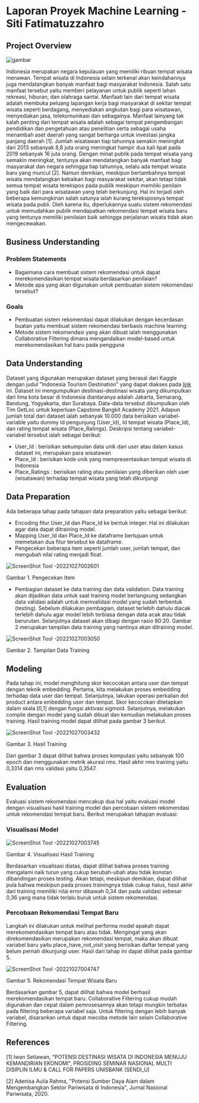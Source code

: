 # Laporan Proyek Machine Learning - Siti Fatimatuzzahro

## Project Overview
![gambar](https://th.bing.com/th/id/OIP.4x_aEG3I8M8gropN1eV0BwHaC5?pid=ImgDet&rs=1)

Indonesia merupakan negara kepulauan yang memiliki ribuan tempat wisata menawan. Tempat wisata di Indonesia selain terkenal akan keindahannya juga mendatangkan banyak manfaat bagi masyarakat Indonesia. Salah satu manfaat tersebut yaitu memberi pelayanan untuk publik seperti lahan rekreasi, hiburan, dan olahraga santai. Manfaati lain dari tempat wisata adalah membuka peluang lapangan kerja bagi masyarakat di sekitar tempat wisata seperti berdagang, menyediakan angkutan bagi para wisatawan, menyediakan jasa, telekomunikasi dan sebagainya. Manfaat lainyang tak kalah penting dari tempat wisata adalah sebagai tempat pengembangan pendidikan dan pengetahuan atau penelitian serta sebagai usaha menambah aset daerah yang sangat berharga untuk investasi jangka panjang daerah [1]. Jumlah wisatawan tiap tahunnya semakin meningkat dari 2013 sebanyak 8,8 juta orang meningkat hampir dua kali lipat pada 2019 sebanyak 16 juta orang. Dengan minat publik pada tempat wisata yang semakin meningkat, tentunya akan mendatangkan banyak manfaat bagi masyarakat dan negara sehingga tiap tahunnya, selalu ada tempat wisata baru yang muncul [2]. Namun demikian, meskipun bertambahnya tempat wisata mendatangkan kebaikan bagi masyarakat sekitar, akan tetapi tidak semua tempat wisata terekspos pada publik meskipun memiliki penilain yang baik dari para wisatawan yang telah berkunjung. Hal ini terjadi oleh beberapa kemungkinan salah satunya ialah kurang tereksposnya tempat wisata pada publi. Oleh karena itu, diperlukannya suatu sistem rekomendasi untuk memudahkan publik mendapatkan rekomendasi tempat wisata baru yang tentunya memiliki penilaian baik sehingga perjalanan wisata tidak akan mengecewakan. 

## **Business Understanding**
### Problem Statements
* Bagaimana cara membuat sistem rekomendasi untuk dapat merekomendasikan tempat wisata berdasarkan penilaian?
* Metode apa yang akan digunakan untuk pembuatan sistem rekomendasi tersebut?

### Goals
* Pembuatan sistem rekomendasi dapat dilakukan dengan kecerdasan buatan yaitu membuat sistem rekomendasi berbasis machine learning
* Metode sistem rekomendasi yang akan dibuat ialah menggunakan Collaborative Filtering dimana mengandalkan model-based untuk merekomendasikan hal baru pada pengguna

## **Data Understanding**
Dataset yang digunakan merupakan dataset yang berasal dari Kaggle dengan judul "Indonesia Tourism Destination" yang dapat diakses pada [link](https://www.kaggle.com/datasets/aprabowo/indonesia-tourism-destination?select=tourism_with_id.csv) ini. Dataset ini mengumpulkan destinasi-destinasi wisata yang dikumpulkan dari lima kota besar di Indonesia diantaranya adalah Jakarta, Semarang, Bandung, Yogyakarta, dan Surabaya. Data-data tersebut dikumpulkan oleh Tim GetLoc untuk keperluan Capstone Bangkit Academy 2021. Adapun jumlah total dari dataset ialah sebanyak 10.000 data berisikan variabel-variable yaitu dummy Id pengunjung (User_Id), Id tempat wisata (Place_Id), dan rating tempat wisata (Place_Ratings). Deskripsi tentang variabel-variabel tersebut ialah sebagai berikut:
* User_Id : berisikan sekumpulan data unik dari user atau dalam kasus dataset ini, merupakan para wisatawan
* Place_Id : berisikan kode unik yang mempresentasikan tempat wisata di Indonesia
* Place_Ratings : berisikan rating atau penilaian yang diberikan oleh user (wisatawan) terhadap tempat wisata yang telah dikunjungi

## **Data Preparation**
Ada beberapa tahap pada tahapan data preparation yaitu sebagai berikut:
* Encoding fitur User_Id dan Place_Id ke bentuk integer. Hal ini dilakukan agar data dapat ditraining model.
* Mapping User_Id dan Place_Id ke dataframe bertujuan untuk memetakan dua fitur tersebut ke dataframe.
* Pengecekan beberapa item seperti jumlah user, jumlah tempat, dan mengubah nilai rating menjadi float.

![ScreenShot Tool -20221027002601](https://user-images.githubusercontent.com/99231159/198098682-6213feed-c681-4c59-9f75-4e5bfe3342b5.png)

Gambar 1. Pengecekan Item

* Pembagian dataset ke data training dan data validation. Data training akan dijadikan data untuk saat training model berlangsung sedangkan data validasi adalah untuk memvalidasi model yang sudah terbentuk (testing). Sebelum dilakukan pembagian, dataset terlebih dahulu diacak terlebih dahulu agar model lebih terbiasa dengan data acak atau tidak berurutan. Selanjutnya dataset akan dibagi dengan rasio 80:20. Gambar 2 merupakan tampilan data training yang nantinya akan ditraining model.

![ScreenShot Tool -20221027003050](https://user-images.githubusercontent.com/99231159/198099003-c99e261b-797d-4dd1-868c-953ca2eafa0d.png)

Gambar 2. Tampilan Data Training

## **Modeling**

Pada tahap ini, model menghitung skor kecocokan antara user dan tempat dengan teknik embedding. Pertama, kita melakukan proses embedding terhadap data user dan tempat. Selanjutnya, lakukan operasi perkalian dot product antara embedding user dan tempat. Skor kecocokan ditetapkan dalam skala [0,1] dengan fungsi aktivasi sigmoid. Selanjutnya, melakukan compile dengan model yang sudah dibuat dan kemudian melakukan proses training. Hasil training model dapat dilihat pada gambar 3 berikut.

![ScreenShot Tool -20221027003432](https://user-images.githubusercontent.com/99231159/198099076-eb6b2d29-4094-449f-a387-95058e34e0c1.png)

Gambar 3. Hasil Training

Dari gambar 3 dapat dilihat bahwa proses komputasi yaitu sebanyak 100 epoch dan menggunakan metrik akurasi rms. Hasil akhir rms training yaitu 0,3314 dan rms validasi yaitu 0,3547. 

## **Evaluation**

Evaluasi sistem rekomendasi mencakup dua hal yaitu evaluasi model dengan visualisasi hasil training model dan percobaan sistem rekomendasi untuk rekomendasi tempat baru. Berikut merupakan tahapan evaluasi:

### Visualisasi Model 

![ScreenShot Tool -20221027003745](https://user-images.githubusercontent.com/99231159/198099128-e31885f7-8ac7-43d1-bd64-71a6fd4199d4.png)

Gambar 4. Visualisasi Hasil Training

Berdasarkan visualisasi diatas, dapat dilihat bahwa proses training mengalami naik turun yang cukup berubah-ubah atau tidak konstan dibandingan proses testing. Akan tetapi, meskipun demikian, dapat dilihat pula bahwa meskipun pada proses trainingnya tidak cukup halus, hasil akhir dari training memiliki nilai error dibawah 0,34 dan pada validasi sebesar 0,36 yang mana tidak terlalu buruk untuk sistem rekomendasi. 

### Percobaan Rekomendasi Tempat Baru
Langkah ini dilakukan untuk melihat performa model apakah dapat merekomendasikan tempat baru atau tidak. Mengingat yang akan direkomendasikan merupakan rekomendasi tempat, maka akan dibuat variabel baru yaitu place_have_not_visit yang berisikan daftar tempat yang belum pernah dikunjungi user. Hasil dari tahap ini dapat dilihat pada gambar 5.

![ScreenShot Tool -20221027004747](https://user-images.githubusercontent.com/99231159/198099300-74357a38-8dcf-461c-9454-ca79ae18b13c.png)

Gambar 5. Rekomendasi Tempat Wisata Baru

Berdasarkan gambar 5, dapat dilihat bahwa model berhasil merekomendasikan tempat baru. Collaborative Filtering cukup mudah digunakan dan cepat dalam pemrosesannya akan tetapi mungkin terbatas pada filtering beberapa variabel saja. Untuk filtering dengan lebih banyak variabel, disarankan untuk dapat mecoba metode lain selain Collaborative Filtering.

## **References**
[1] Iwan Setiawan, "POTENSI DESTINASI WISATA DI INDONESIA MENUJU KEMANDIRIAN
EKONOMI", PROSIDING SEMINAR NASIONAL MULTI DISIPLIN ILMU & CALL FOR PAPERS UNISBANK (SENDI_U)

[2] Adenisa Aulia Rahma, "Potensi Sumber Daya Alam dalam Mengembangkan Sektor Pariwisata di Indonesia", Jurnal Nasional Pariwisata, 2020.
